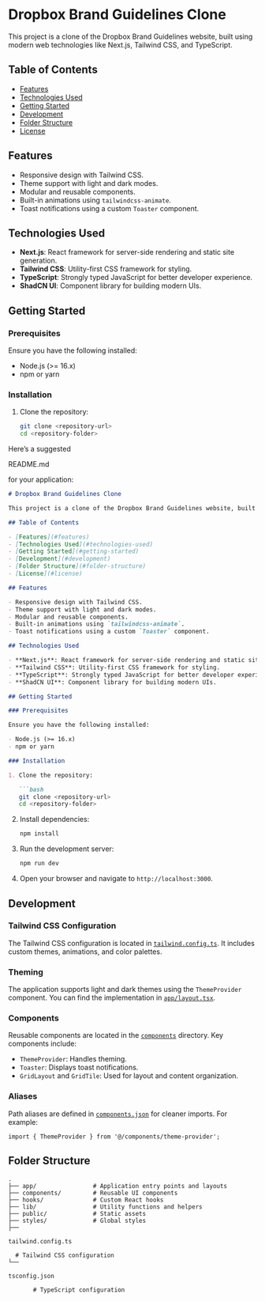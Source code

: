 # Dropbox Brand Guidelines Clone

This project is a clone of the Dropbox Brand Guidelines website, built using modern web technologies like Next.js, Tailwind CSS, and TypeScript.

## Table of Contents

- [Features](#features)
- [Technologies Used](#technologies-used)
- [Getting Started](#getting-started)
- [Development](#development)
- [Folder Structure](#folder-structure)
- [License](#license)

## Features

- Responsive design with Tailwind CSS.
- Theme support with light and dark modes.
- Modular and reusable components.
- Built-in animations using `tailwindcss-animate`.
- Toast notifications using a custom `Toaster` component.

## Technologies Used

- **Next.js**: React framework for server-side rendering and static site generation.
- **Tailwind CSS**: Utility-first CSS framework for styling.
- **TypeScript**: Strongly typed JavaScript for better developer experience.
- **ShadCN UI**: Component library for building modern UIs.

## Getting Started

### Prerequisites

Ensure you have the following installed:

- Node.js (>= 16.x)
- npm or yarn

### Installation

1. Clone the repository:

   ```bash
   git clone <repository-url>
   cd <repository-folder>

Here’s a suggested 

README.md

 for your application:

```markdown
# Dropbox Brand Guidelines Clone

This project is a clone of the Dropbox Brand Guidelines website, built using modern web technologies like Next.js, Tailwind CSS, and TypeScript.

## Table of Contents

- [Features](#features)
- [Technologies Used](#technologies-used)
- [Getting Started](#getting-started)
- [Development](#development)
- [Folder Structure](#folder-structure)
- [License](#license)

## Features

- Responsive design with Tailwind CSS.
- Theme support with light and dark modes.
- Modular and reusable components.
- Built-in animations using `tailwindcss-animate`.
- Toast notifications using a custom `Toaster` component.

## Technologies Used

- **Next.js**: React framework for server-side rendering and static site generation.
- **Tailwind CSS**: Utility-first CSS framework for styling.
- **TypeScript**: Strongly typed JavaScript for better developer experience.
- **ShadCN UI**: Component library for building modern UIs.

## Getting Started

### Prerequisites

Ensure you have the following installed:

- Node.js (>= 16.x)
- npm or yarn

### Installation

1. Clone the repository:

   ```bash
   git clone <repository-url>
   cd <repository-folder>
   ```

2. Install dependencies:

   ```bash
   npm install
   ```

3. Run the development server:

   ```bash
   npm run dev
   ```

4. Open your browser and navigate to `http://localhost:3000`.

## Development

### Tailwind CSS Configuration

The Tailwind CSS configuration is located in [`tailwind.config.ts`](tailwind.config.ts). It includes custom themes, animations, and color palettes.

### Theming

The application supports light and dark themes using the `ThemeProvider` component. You can find the implementation in [`app/layout.tsx`](app/layout.tsx).

### Components

Reusable components are located in the [`components`](components/) directory. Key components include:

- `ThemeProvider`: Handles theming.
- `Toaster`: Displays toast notifications.
- `GridLayout` and `GridTile`: Used for layout and content organization.

### Aliases

Path aliases are defined in [`components.json`](components.json) for cleaner imports. For example:

```tsx
import { ThemeProvider } from '@/components/theme-provider';
```

## Folder Structure

```
.
├── app/                # Application entry points and layouts
├── components/         # Reusable UI components
├── hooks/              # Custom React hooks
├── lib/                # Utility functions and helpers
├── public/             # Static assets
├── styles/             # Global styles
├── 

tailwind.config.ts

  # Tailwind CSS configuration
└── 

tsconfig.json

       # TypeScript configuration
```